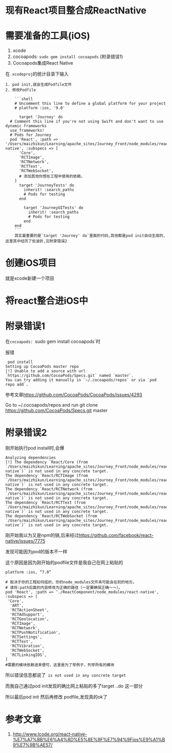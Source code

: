 # 现有React项目整合成ReactNative

# 需要准备的工具(iOS)

1. xcode
2. cocoapods: `sudo gem install cocoapods` (附录错误1)
3. Cocoapods集成React Native

  在`.xcodeproj`的统计目录下输入
  
    1. pod init,就会生成Podfile文件
    2. 修改Podfile
    
        ```shell
        # Uncomment this line to define a global platform for your project
        # platform :ios, '9.0'
        
          target 'Journey' do
      # Comment this line if you're not using Swift and don't want to use dynamic frameworks
      use_frameworks!
      # Pods for Journey
      pod 'React', :path => '/Users/maizhikun/Learning/apache_sites/Journey_Front/node_modules/react-native', :subspecs => [
          'Core',
          'RCTImage',
          'RCTNetwork',
          'RCTText',
          'RCTWebSocket',
          # 添加其他你想在工程中使用的依赖。
        ]
          target 'JourneyTests' do
            inherit! :search_paths
            # Pods for testing
          end
          
            target 'JourneyUITests' do
              inherit! :search_paths
              # Pods for testing
            end
        end
        ```
        其实最重要的是`target 'Journey' do`里面的代码,其他都是pod init自动生成的,这里其中经历了些波折,见附录错误2
        

# 创建iOS项目

就是xcode新建一个项目

# 将react整合进iOS中

# 附录错误1

在`cocoapods: `sudo gem install cocoapods`时

报错

```shell
 pod install
Setting up CocoaPods master repo
[!] Unable to add a source with url `https://github.com/CocoaPods/Specs.git` named `master`.
You can try adding it manually in `~/.cocoapods/repos` or via `pod repo add`.
```

参考文章<https://github.com/CocoaPods/CocoaPods/issues/4293>

Go to ~/.cocoapods/repos and run git clone https://github.com/CocoaPods/Specs.git master

# 附录错误2

刚开始执行pod install时,会爆

```shell
Analyzing dependencies
[!] The dependency `React/Core (from `/Users/maizhikun/Learning/apache_sites/Journey_Front/node_modules/react-native`)` is not used in any concrete target.
The dependency `React/RCTImage (from `/Users/maizhikun/Learning/apache_sites/Journey_Front/node_modules/react-native`)` is not used in any concrete target.
The dependency `React/RCTNetwork (from `/Users/maizhikun/Learning/apache_sites/Journey_Front/node_modules/react-native`)` is not used in any concrete target.
The dependency `React/RCTText (from `/Users/maizhikun/Learning/apache_sites/Journey_Front/node_modules/react-native`)` is not used in any concrete target.
The dependency `React/RCTWebSocket (from `/Users/maizhikun/Learning/apache_sites/Journey_Front/node_modules/react-native`)` is not used in any concrete target.
```

刚开始我以为又是npm的锅,后来经过<https://github.com/facebook/react-native/issues/7775>

发现可能因为pod的版本不一样

这个原因是因为刚开始的podfile文件是我自己在网上粘贴的

```shell
platform :ios, “7.0”

# 取决于你的工程如何组织，你的node_modules文件夹可能会在别的地方。
# 请将:path后面的内容修改为正确的路径（一定要确保正确～～）。
pod 'React', :path => ‘./ReactComponent/node_modules/react-native', :subspecs => [
 'Core',
  'ART',
  'RCTActionSheet',
  'RCTAdSupport',
  'RCTGeolocation',
  'RCTImage',
  'RCTNetwork',
  'RCTPushNotification',
  'RCTSettings',
  'RCTText',
  'RCTVibration',
  'RCTWebSocket',
  'RCTLinkingIOS',
]
#需要的模块依赖进来便可，这里是为了举例子，列举所有的模块
```

所以错误信息都说了` is not used in any concrete target`

而我自己通过pod init发现的确比网上粘贴的多了target ..do 这一部分

所以最后pod init 然后再修改 podfile,发现真的ok了

# 参考文章

1. http://www.lcode.org/react-native-%E7%A7%BB%E6%A4%8D%E5%8E%9F%E7%94%9Fios%E9%A1%B9%E7%9B%AE57/